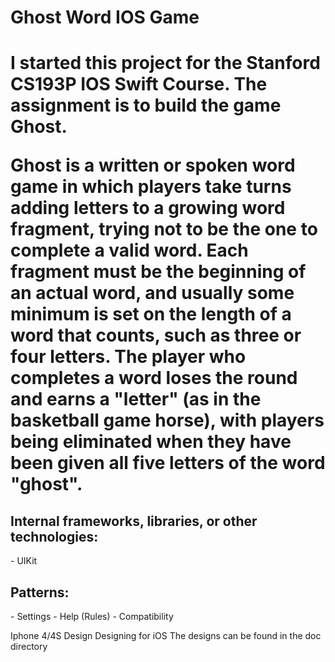 <h1>Ghost Word IOS Game<h1> 

I started this project for the Stanford CS193P IOS Swift Course. The assignment is to build the game Ghost. 

Ghost is a written or spoken word game in which players take turns adding letters to a growing word fragment, trying not to be the one to complete a valid word. Each fragment must be the beginning of an actual word, and usually some minimum is set on the length of a word that counts, such as three or four letters. The player who completes a word loses the round and earns a "letter" (as in the basketball game horse), with players being eliminated when they have been given all five letters of the word "ghost".


<h2>Internal frameworks, libraries, or other technologies:</h2>
- UIKit

<h2>Patterns:</h2>
- Settings
- Help (Rules)
- Compatibility


Iphone 4/4S Design
Designing for iOS
The designs can be found in the doc directory


